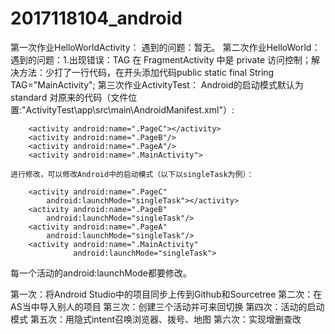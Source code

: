 # 2017118104_android
第一次作业HelloWorldActivity：
    遇到的问题：暂无。
第二次作业HelloWorld：
    遇到的问题：1.出现错误：TAG 在 FragmentActivity 中是 private 访问控制；解决方法：少打了一行代码，在开头添加代码public static final  String TAG="MainActivity";
第三次作业ActivityTest：
    Android的启动模式默认为standard
    对原来的代码（文件位置:"ActivityTest\app\src\main\AndroidManifest.xml"）:
    
        <activity android:name=".PageC"></activity>
        <activity android:name=".PageB"/>
        <activity android:name=".PageA"/>
        <activity android:name=".MainActivity">
        
    进行修改，可以修改Android中的启动模式（以下以singleTask为例）：
    
        <activity android:name=".PageC"
            android:launchMode="singleTask"></activity>
        <activity android:name=".PageB"
            android:launchMode="singleTask"/>
        <activity android:name=".PageA"
            android:launchMode="singleTask"/>
        <activity android:name=".MainActivity"
                  android:launchMode="singleTask">
                  
每一个活动的android:launchMode都要修改。


第一次：将Android Studio中的项目同步上传到Github和Sourcetree
第二次：在AS当中导入别人的项目
第三次：创建三个活动并可来回切换
第四次：活动的启动模式
第五次：用隐式intent召唤浏览器、拨号、地图
第六次：实现增删查改
